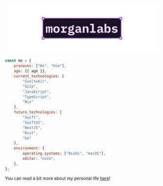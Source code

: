 [![GitHub Profile README banner that reads "morganlabs"](./.github/assets/banner.svg)](https://morganlabs.dev)

```js
const me = {
    pronouns: ["He", "Him"],
    age: {{ age }},
    current_technologies: [
        "SvelteKit",
        "SCSS",
        "JavaScript",
        "TypeScript",
        "Nix"
    ],
    future_technologies: [
        "Swift",
        "SwiftUI",
        "NextJS",
        "Rust",
        "Go"
    ],
    environment: {
        operating_systems: ["NixOS", "macOS"],
        editor: "nvim",
    },
};
```

You can read a bit more about my personal life [here](./ABOUT_ME.md)!
